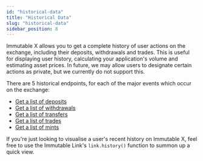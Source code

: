 ```yaml
---
id: "historical-data"
title: "Historical Data"
slug: "historical-data"
sidebar_position: 8
---
```

Immutable X allows you to get a complete history of user actions on the exchange, including their deposits, withdrawals and trades. This is useful for displaying user history, calculating your application's volume and estimating asset prices. In future, we may allow users to designate certain actions as private, but we currently do not support this.

There are 5 historical endpoints, for each of the major events which occur on the exchange:

- [Get a list of deposits](/reference#/operations/listDeposits)
- [Get a list of withdrawals](/reference#/operations/listWithdrawals)
- [Get a list of transfers](/reference#/operations/listTransfers)
- [Get a list of trades](/reference#/operations/listTrades)
- [Get a list of mints](/reference#/operations/listMints)

If you're just looking to visualise a user's recent history on Immutable X, feel free to use the Immutable Link's `link.history()` function to summon up a quick view.